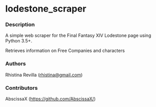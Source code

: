 # lodestone_scraper

### Description
A simple web scraper for the Final Fantasy XIV Lodestone page using Python 3.5+.

Retrieves information on Free Companies and characters

### Authors
Rhistina Revilla (rhistina@gmail.com)

### Contributors
AbscissaX (https://github.com/AbscissaX/)
